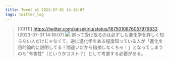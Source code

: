 ```yaml
---
title: Tweet at 2023-07-01 14:18:07
tags: twitter_log
---
```


> [!CITE] https://twitter.com/kaisekiriu/status/1675010876057976833 (2023-07-01 14:18:07)
> ![](https://twitter.com/kaisekiriu/status/1675010876057976833)
> 誤って受け取るのは必ずしも進化学を詳しく知らない人だけじゃなくて、逆に進化学をある程度知っている人が「進化を目的論的に説明してる！間違いだから指摘しなくちゃ！」となってしまうのも"有害性"（というかコスト？）として考慮する必要がある。
